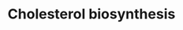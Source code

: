 ---
annotations:
- id: PW:0000454
  parent: classic metabolic pathway
  type: Pathway Ontology
  value: cholesterol biosynthetic pathway
authors:
- M.Lieberman
- MaintBot
- N.Mantei
- Thomas
- Christine Chichester
- Egonw
- Eveline1705
- Khanspers
- Eweitz
description: 'Cholesterol is a waxy steroid metabolite found in the cell membranes
  and transported in the blood plasma of all animals. It is an essential structural
  component of mammalian cell membranes, where it is required to establish proper
  membrane permeability and fluidity. In addition, cholesterol is an important component
  for the manufacture of bile acids, steroid hormones, and several fat-soluble vitamins.
  Cholesterol is the principal sterol synthesized by animals, but small quantities
  are synthesized in other eukaryotes, such as plants and fungi. It is almost completely
  absent among prokaryotes, which include bacteria.  Source: [[wikipedia:Cholesterol|Wikipedia]]'
last-edited: 2021-05-20
organisms:
- Saccharomyces cerevisiae
redirect_from:
- /index.php/Pathway:WP132
- /instance/WP132
- /instance/WP132_r117277
revision: r117277
schema-jsonld:
- '@context': https://schema.org/
  '@id': https://wikipathways.github.io/pathways/WP132.html
  '@type': Dataset
  creator:
    '@type': Organization
    name: WikiPathways
  description: 'Cholesterol is a waxy steroid metabolite found in the cell membranes
    and transported in the blood plasma of all animals. It is an essential structural
    component of mammalian cell membranes, where it is required to establish proper
    membrane permeability and fluidity. In addition, cholesterol is an important component
    for the manufacture of bile acids, steroid hormones, and several fat-soluble vitamins.
    Cholesterol is the principal sterol synthesized by animals, but small quantities
    are synthesized in other eukaryotes, such as plants and fungi. It is almost completely
    absent among prokaryotes, which include bacteria.  Source: [[wikipedia:Cholesterol|Wikipedia]]'
  keywords:
  - (R)-5-Phosphomevalonate
  - Acetyl-CoA
  - Cholesterol
  - ERG1
  - ERG11
  - ERG12
  - ERG13
  - ERG20
  - ERG25
  - ERG26
  - ERG3
  - ERG7
  - ERG9
  - HMG-CoA
  - HMG1
  - IDI1
  - Lanosterol
  - Lathosterol
  - MVD1
  - Squalene
  license: CC0
  name: Cholesterol biosynthesis
seo: CreativeWork
title: Cholesterol biosynthesis
wpid: WP132
---